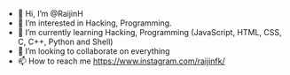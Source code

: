 - 👋 Hi, I’m @RaijinH
- 👀 I’m interested in Hacking, Programming.
- 🌱 I’m currently learning Hacking, Programming (JavaScript, HTML, CSS, C, C++, Python and Shell)
- 💞️ I’m looking to collaborate on everything
- 📫 How to reach me https://www.instagram.com/raijinfk/

<!---
RaijinH/RaijinH is a ✨ special ✨ repository because its `README.md` (this file) appears on your GitHub profile.
You can click the Preview link to take a look at your changes.
--->
